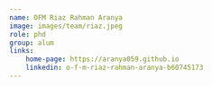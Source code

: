```yaml
---
name: OFM Riaz Rahman Aranya
image: images/team/riaz.jpeg
role: phd
group: alum
links:
    home-page: https://aranya059.github.io
    linkedin: o-f-m-riaz-rahman-aranya-b60745173
---
```


